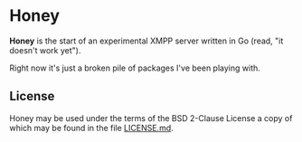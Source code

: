 # Honey

**Honey** is the start of an experimental XMPP server written in Go (read, "it
doesn't work yet").

Right now it's just a broken pile of packages I've been playing with.

## License

Honey may be used under the terms of the BSD 2-Clause License a copy of which
may be found in the file [LICENSE.md][LICENSE].

[LICENSE]: ./LICENSE.md
